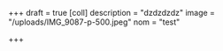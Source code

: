 +++
draft = true
[coll]
description = "dzdzdzdz"
image = "/uploads/IMG_9087-p-500.jpeg"
nom = "test"

+++
